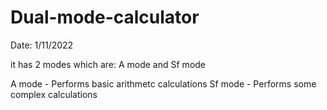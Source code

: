 # Dual-mode-calculator
Date: 1/11/2022

it has 2 modes which are: A mode and Sf mode

A mode - Performs basic arithmetc calculations
Sf mode - Performs some complex calculations

